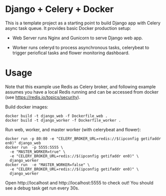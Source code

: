 # Django + Celery + Docker

This is a template project as a starting point to build Django app with Celery async task queue. It provides basic Docker production setup:

- Web Server runs Nginx and Gunicorn to serve Django web app.

- Worker runs celeryd to process asynchronous tasks, celerybeat to trigger periofical tasks and flower monitoring dashboard.


# Usage

Note that this example use Redis as Celery broker, and following example assumes you have a local Redis running and can be accessed from docker (see https://redis.io/topics/security).

Build docker images:
```
docker build -t django_web -f Dockerfile_web .
docker build -t django_worker -f Dockerfile_worker .
```

Run web, worker, and master worker (with celerybeat and flower):
```
docker run -p 80:80 -e "CELERY_BROKER_URL=redis://$(ipconfig getifaddr en0)" django_web
docker run  -p 5555:5555 \ 
  -e "MASTER_WORKER=true" \
  -e "CELERY_BROKER_URL=redis://$(ipconfig getifaddr en0)" \
  django_worker
docker run  -e "MASTER_WORKER=false" \ 
  -e "CELERY_BROKER_URL=redis://$(ipconfig getifaddr en0)" \
  django_worker
```

Open http://localhost and http://localhost:5555 to check out! You should see a debug task get run every 30s.